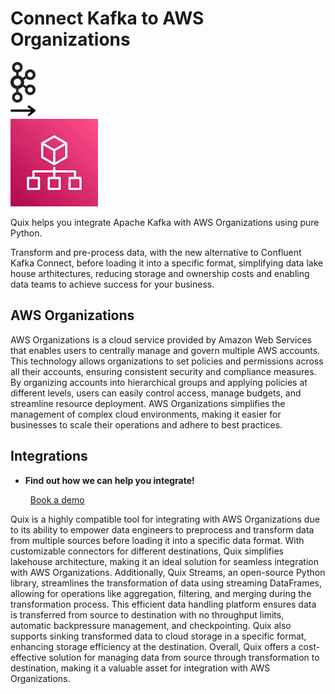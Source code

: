 # Connect Kafka to AWS Organizations

<div class="connect-images cards blog-grid-card" markdown>
<div>
<img src="../images/kafka_logo.png" width="40px" />
</div>
<div>
<img src="../images/arrow.svg" width="40px" />
</div>
<div>
<img src="./images/aws-organizations_1.jpg" />
</div>
</div>

Quix helps you integrate Apache Kafka with AWS Organizations using pure Python.

Transform and pre-process data, with the new alternative to Confluent Kafka Connect, before loading it into a specific format, simplifying data lake house arthitectures, reducing storage and ownership costs and enabling data teams to achieve success for your business.

## AWS Organizations

AWS Organizations is a cloud service provided by Amazon Web Services that enables users to centrally manage and govern multiple AWS accounts. This technology allows organizations to set policies and permissions across all their accounts, ensuring consistent security and compliance measures. By organizing accounts into hierarchical groups and applying policies at different levels, users can easily control access, manage budgets, and streamline resource deployment. AWS Organizations simplifies the management of complex cloud environments, making it easier for businesses to scale their operations and adhere to best practices.

## Integrations

<div class="grid cards" markdown>

- __Find out how we can help you integrate!__

    <a class="md-button md-button--primary" href="https://share.hsforms.com/1iW0TmZzKQMChk0lxd_tGiw4yjw2?__hstc=175542013.2303933fbd746c0ac86d9ccbe9bc9100.1728383268831.1729603416735.1729620918855.31&__hssc=175542013.1.1729620918855&__hsfp=2132701734" target="_blank" style="margin:.5rem;">Book a demo</a>

</div>


Quix is a highly compatible tool for integrating with AWS Organizations due to its ability to empower data engineers to preprocess and transform data from multiple sources before loading it into a specific data format. With customizable connectors for different destinations, Quix simplifies lakehouse architecture, making it an ideal solution for seamless integration with AWS Organizations. Additionally, Quix Streams, an open-source Python library, streamlines the transformation of data using streaming DataFrames, allowing for operations like aggregation, filtering, and merging during the transformation process. This efficient data handling platform ensures data is transferred from source to destination with no throughput limits, automatic backpressure management, and checkpointing. Quix also supports sinking transformed data to cloud storage in a specific format, enhancing storage efficiency at the destination. Overall, Quix offers a cost-effective solution for managing data from source through transformation to destination, making it a valuable asset for integration with AWS Organizations.

